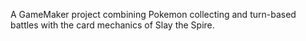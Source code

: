 A GameMaker project combining Pokemon collecting and turn-based battles with the card mechanics of Slay the Spire.
